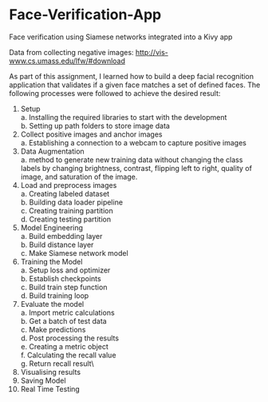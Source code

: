 # Face-Verification-App
Face verification using Siamese networks integrated into a Kivy app

Data from collecting negative images: http://vis-www.cs.umass.edu/lfw/#download

As part of this assignment, I learned how to build a deep facial recognition application that validates if a given face matches a set of defined faces.
The following processes were followed to achieve the desired result:
  1.	Setup\
    a.	Installing the required libraries to start with the development\
    b.	Setting up path folders to store image data
  2.	Collect positive images and anchor images\
    a.	Establishing a connection to a webcam to capture positive images
  3.	Data Augmentation\
    a.	method to generate new training data without changing the class labels by changing brightness, contrast, flipping left to right, quality of image, and        saturation of the image.
  4.	Load and preprocess images\
    a.	Creating labeled dataset \
    b.	Building data loader pipeline\
    c.	Creating training partition\
    d.	Creating testing partition
  5.	Model Engineering\
    a.	Build embedding layer\
    b.	Build distance layer\
    c.	Make Siamese network model
  6.	Training the Model\
    a.	Setup loss and optimizer\
    b.	Establish checkpoints\
    c.	Build train step function\
    d.	Build training loop
  7.	Evaluate the model\
    a.	Import metric calculations\
    b.	Get a batch of test data \
    c.	Make predictions\
    d.	Post processing the results\
    e.	Creating a metric object\
    f.	Calculating the recall value\
    g.	Return recall result\
  8.	Visualising results
  9.	Saving Model
  10.	Real Time Testing

